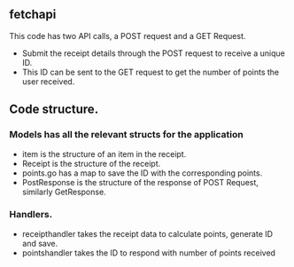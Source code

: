 ## fetchapi

This code has two API calls, a POST request and a GET Request. 

- Submit the receipt details through the POST request to receive a unique ID. <br>
- This ID can be sent to the GET request to get the number of points the user received. 


## Code structure. 

### Models has all the relevant structs for the application     <br>   

- item is the structure of an item in the receipt.   
- Receipt is the structure of the receipt. <br>
- points.go has a map to save the ID with the corresponding points. <br>
- PostResponse is the structure of the response of POST Request, similarly GetResponse.  <br>

### Handlers. 

- receipthandler takes the receipt data to calculate points, generate ID and save.  <br>
- pointshandler takes the ID to respond with number of points received      
